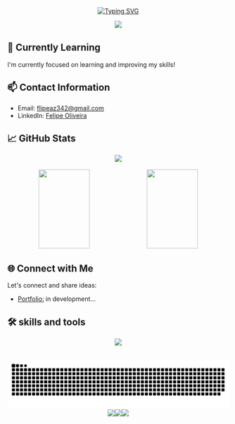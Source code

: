 <div align='center'>
  <a href="https://git.io/typing-svg"><img src="https://readme-typing-svg.herokuapp.com?font=Fira+Code&pause=1000&color=F77407&center=true&width=435&lines=Welcome+to+my+Profile" alt="Typing SVG" /></a>
</div>

<p align='center'>
  <img src='https://github.com/SouFelipeOliveira/SouFelipeOliveira/assets/105752126/582a347b-e9c6-4746-bb09-31bb6a9d2512' />
</p>

## 🌱 Currently Learning

I'm currently focused on learning and improving my skills!

## 📫 Contact Information

- Email: [flipeaz342@gmail.com](mailto:flipeaz342@gmail.com)
- LinkedIn: [Felipe Oliveira](https://www.linkedin.com/in/felipe-oliveira-384b00265/)


## 📈 GitHub Stats

<p align='center'>
  <img src='https://github-readme-streak-stats-gold.vercel.app?user=SouFelipeOliveira&theme=dark&date_format=j%20M%5B%20Y%5D' />
</p>


<p align=center>
  <img height="180em" width="48%" src='https://github-readme-stats-flipperweels-projects.vercel.app/api?username=SouFelipeOliveira&show_icons=true&theme=dark&include_all_commits=true&count_private=true'/>
  <img height="180em" width="48%" src="https://github-readme-stats-flipperweels-projects.vercel.app/api/top-langs/?username=SouFelipeOliveira&layout=compact&langs_count=7&theme=dark"/>
</p>



## 🌐 Connect with Me

Let's connect and share ideas:

- [Portfolio:](https://soufelipeoliveira.github.io/portfolio) in development...

## 🛠️ skills and tools 

<p align='center'>
  <img src="https://skillicons.dev/icons?i=python,django,git,html,css,typescript,angular,postgres,linux,docker" />
</p>

##

<div align='center'>
  <img src='https://github.com/SouFelipeOliveira/SouFelipeOliveira/blob/output/github-contribution-grid-snake-dark.svg' />
</div>

<div align='center'>
  <img src='https://github.com/SouFelipeOliveira/SouFelipeOliveira/assets/105752126/0f7a24f6-f664-409e-8849-b6fa2912460a'><img src='https://github.com/SouFelipeOliveira/SouFelipeOliveira/assets/105752126/0f7a24f6-f664-409e-8849-b6fa2912460a'><img src='https://github.com/SouFelipeOliveira/SouFelipeOliveira/assets/105752126/0f7a24f6-f664-409e-8849-b6fa2912460a'>
</div>

